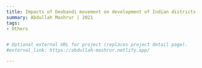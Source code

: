```yaml
---
title: Impacts of Deobandi movement on development of Indian districts 
summary: Abdullah Mashrur | 2021
tags:
- Others


# Optional external URL for project (replaces project detail page).
#external_link: https://abdullah-mashrur.netlify.app/

---
```

